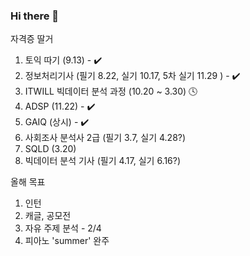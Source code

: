 ### Hi there 👋
자격증 딸거
1. 토익 따기 (9.13) - :heavy_check_mark:
2. 정보처리기사 (필기 8.22, 실기 10.17, 5차 실기 11.29 ) - :heavy_check_mark:
3. ITWILL 빅데이터 분석 과정 (10.20 ~ 3.30) :clock4:
4. ADSP (11.22) - :heavy_check_mark:
5. GAIQ (상시) - :heavy_check_mark:
6. 사회조사 분석사 2급 (필기 3.7, 실기 4.28?)
7. SQLD (3.20)
8. 빅데이터 분석 기사 (필기 4.17, 실기 6.16?)

올해 목표
1. 인턴
2. 캐글, 공모전
3. 자유 주제 분석 - 2/4
4. 피아노 'summer' 완주
<!--
**UknowYunmo/UknowYunmo** is a ✨ _special_ ✨ repository because its `README.md` (this file) appears on your GitHub profile.

Here are some ideas to get you started:

- 🔭 I’m currently working on ...
- 🌱 I’m currently learning ...
- 👯 I’m looking to collaborate on ...
- 🤔 I’m looking for help with ...
- 💬 Ask me about ...
- 📫 How to reach me: ...
- 😄 Pronouns: ...
- ⚡ Fun fact: ...
-->
